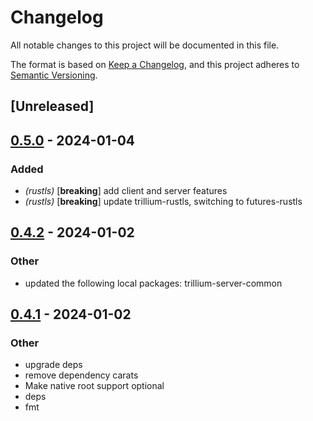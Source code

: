 # Changelog
All notable changes to this project will be documented in this file.

The format is based on [Keep a Changelog](https://keepachangelog.com/en/1.0.0/),
and this project adheres to [Semantic Versioning](https://semver.org/spec/v2.0.0.html).

## [Unreleased]

## [0.5.0](https://github.com/trillium-rs/trillium/compare/trillium-rustls-v0.4.2...trillium-rustls-v0.5.0) - 2024-01-04

### Added
- *(rustls)* [**breaking**] add client and server features
- *(rustls)* [**breaking**] update trillium-rustls, switching to futures-rustls

## [0.4.2](https://github.com/trillium-rs/trillium/compare/trillium-rustls-v0.4.1...trillium-rustls-v0.4.2) - 2024-01-02

### Other
- updated the following local packages: trillium-server-common

## [0.4.1](https://github.com/trillium-rs/trillium/compare/trillium-rustls-v0.4.0...trillium-rustls-v0.4.1) - 2024-01-02

### Other
- upgrade deps
- remove dependency carats
- Make native root support optional
- deps
- fmt
